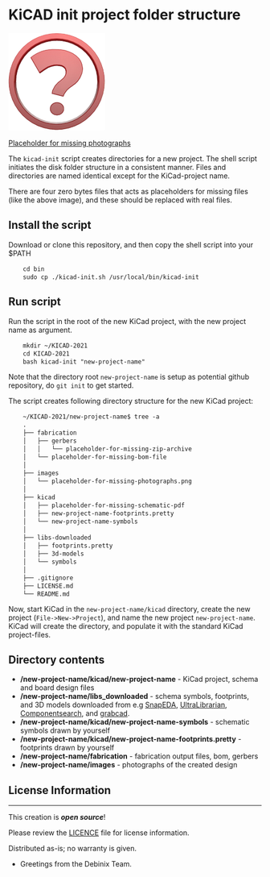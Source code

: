 # KiCAD init project folder structure 

![Placeholder for missing photographs](./images/placeholder-for-missing-photographs.png)

[Placeholder for missing photographs](./images/placeholder-for-missing-photographs.png)

The `kicad-init` script creates directories for a new project. The shell script initiates the disk folder structure in a consistent manner.
Files and directories are named identical except for the KiCad-project name.

There are four zero bytes files that acts as placeholders for missing files (like the above image), and these should be replaced with real files.

## Install the script

Download or clone this repository, and then copy the shell script into your $PATH

        cd bin
        sudo cp ./kicad-init.sh /usr/local/bin/kicad-init

## Run script

Run the script in the root of the new KiCad project, with the new project name as argument.

        mkdir ~/KICAD-2021
        cd KICAD-2021
        bash kicad-init "new-project-name"

Note that the directory root `new-project-name` is setup as potential github repository, do `git init` to get started.

The script creates following directory structure for the new KiCad project:

        ~/KICAD-2021/new-project-name$ tree -a
        .
        ├── fabrication
        │   ├── gerbers
        │   │   └── placeholder-for-missing-zip-archive
        │   └── placeholder-for-missing-bom-file
        │
        ├── images
        │   └── placeholder-for-missing-photographs.png
        │
        ├── kicad      
        │   ├── placeholder-for-missing-schematic-pdf
        │   ├── new-project-name-footprints.pretty
        │   └── new-project-name-symbols
        │
        ├── libs-downloaded
        │   ├── footprints.pretty
        │   ├── 3d-models
        │   └── symbols
        │    
        ├── .gitignore
        ├── LICENSE.md
        └── README.md

Now, start KiCad in the `new-project-name/kicad` directory, create the new project (`File->New->Project`), and name the new project `new-project-name`. KiCad will create the directory, and populate it with the standard KiCad project-files.

## Directory contents

* **/new-project-name/kicad/new-project-name** - KiCad project, schema and board design files
* **/new-project-name/libs_downloaded** - schema symbols, footprints, and 3D models downloaded from e.g [SnapEDA](https://www.snapeda.com/home/), [UltraLibrarian](https://www.ultralibrarian.com), [Componentsearch](https://componentsearchengine.com), and [grabcad](https://grabcad.com).
* **/new-project-name/kicad/new-project-name-symbols** - schematic symbols drawn by yourself
* **/new-project-name/kicad/new-project-name-footprints.pretty** - footprints drawn by yourself
* **/new-project-name/fabrication** - fabrication output files, bom, gerbers
* **/new-project-name/images** - photographs of the created design

## License Information
-------------------

This creation is _**open source**_! 

Please review the [LICENCE](LICENSE.md) file for license information. 

Distributed as-is; no warranty is given.

- Greetings from the Debinix Team.

